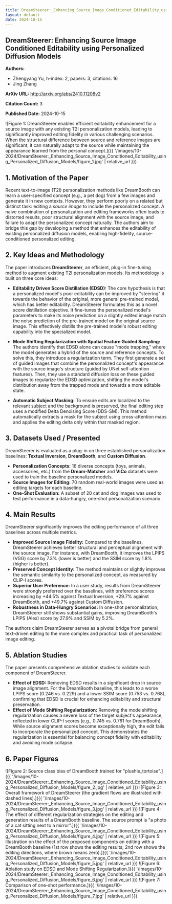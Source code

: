 ```yaml
---
title: DreamSteerer:_Enhancing_Source_Image_Conditioned_Editability_using_Personalized_Diffusion_Models
layout: default
date: 2024-10-15
---
```

## DreamSteerer: Enhancing Source Image Conditioned Editability using Personalized Diffusion Models
**Authors:**
- Zhengyang Yu, h-index: 2, papers: 3, citations: 16
- Jing Zhang

**ArXiv URL:** http://arxiv.org/abs/2410.11208v2

**Citation Count:** 3

**Published Date:** 2024-10-15

![Figure 1: DreamSteerer enables efficient editability enhancement for a source image with any existing T2I personalization models, leading to significantly improved editing fidelity in various challenging scenarios. When the structural difference between source and reference images are significant, it can naturally adapt to the source while maintaining the appearance learned from the personal concept.]({{ '/images/10-2024/DreamSteerer:_Enhancing_Source_Image_Conditioned_Editability_using_Personalized_Diffusion_Models/figure_1.jpg' | relative_url }})
## 1. Motivation of the Paper
Recent text-to-image (T2I) personalization methods like DreamBooth can learn a user-specified concept (e.g., a pet dog) from a few images and generate it in new contexts. However, they perform poorly on a related but distinct task: editing a *source image* to include the personalized concept. A naive combination of personalization and editing frameworks often leads to distorted results, poor structural alignment with the source image, and failure to adapt the personalized concept naturally. The authors aim to bridge this gap by developing a method that enhances the editability of existing personalized diffusion models, enabling high-fidelity, source-conditioned personalized editing.

## 2. Key Ideas and Methodology
The paper introduces **DreamSteerer**, an efficient, plug-in fine-tuning method to augment existing T2I personalization models. Its methodology is built on three core ideas:

- **Editability Driven Score Distillation (EDSD):** The core hypothesis is that a personalized model's poor editability can be improved by "steering" it towards the behavior of the original, more general pre-trained model, which has better editability. DreamSteerer formulates this as a novel score distillation objective. It fine-tunes the personalized model's parameters to make its noise prediction on a slightly edited image match the noise prediction of the pre-trained model on the original source image. This effectively distills the pre-trained model's robust editing capability into the specialized model.

- **Mode Shifting Regularization with Spatial Feature Guided Sampling:** The authors identify that EDSD alone can cause "mode trapping," where the model generates a hybrid of the source and reference concepts. To solve this, they introduce a regularization term. They first generate a set of guided images that combine the personalized concept's appearance with the source image's structure (guided by UNet self-attention features). Then, they use a standard diffusion loss on these guided images to regularize the EDSD optimization, shifting the model's distribution away from the trapped mode and towards a more editable state.

- **Automatic Subject Masking:** To ensure edits are localized to the relevant subject and the background is preserved, the final editing step uses a modified Delta Denoising Score (DDS-SM). This method automatically extracts a mask for the subject using cross-attention maps and applies the editing delta only within that masked region.

## 3. Datasets Used / Presented
DreamSteerer is evaluated as a plug-in on three established personalization baselines: **Textual Inversion**, **DreamBooth**, and **Custom Diffusion**.
- **Personalization Concepts:** 16 diverse concepts (toys, animals, accessories, etc.) from the **Dream-Matcher** and **ViCo** datasets were used to train the baseline personalized models.
- **Source Images for Editing:** 70 random real-world images were used as editing targets for each baseline.
- **One-Shot Evaluation:** A subset of 20 cat and dog images was used to test performance in a data-hungry, one-shot personalization scenario.

## 4. Main Results
DreamSteerer significantly improves the editing performance of all three baselines across multiple metrics.
- **Improved Source Image Fidelity:** Compared to the baselines, DreamSteerer achieves better structural and perceptual alignment with the source image. For instance, with DreamBooth, it improves the LPIPS (VGG) score by 7.3% (lower is better) and the SSIM score by 1.8% (higher is better).
- **Preserved Concept Identity:** The method maintains or slightly improves the semantic similarity to the personalized concept, as measured by CLIP-I scores.
- **Superior User Preference:** In a user study, results from DreamSteerer were strongly preferred over the baselines, with preference scores increasing by +44.5% against Textual Inversion, +29.7% against DreamBooth, and +49.7% against Custom Diffusion.
- **Robustness in Data-Hungry Scenarios:** In one-shot personalization, DreamSteerer still shows substantial gains, improving DreamBooth's LPIPS (Alex) score by 27.9% and SSIM by 5.2%.

The authors claim DreamSteerer serves as a pivotal bridge from general text-driven editing to the more complex and practical task of personalized image editing.

## 5. Ablation Studies
The paper presents comprehensive ablation studies to validate each component of DreamSteerer.
- **Effect of EDSD:** Removing EDSD results in a significant drop in source image alignment. For the DreamBooth baseline, this leads to a worse LPIPS score (0.246 vs. 0.229) and a lower SSIM score (0.753 vs. 0.768), confirming that EDSD is crucial for enhancing editability and structural preservation.
- **Effect of Mode Shifting Regularization:** Removing the mode shifting regularization causes a severe loss of the target subject's appearance, reflected in lower CLIP-I scores (e.g., 0.745 vs. 0.761 for DreamBooth). While source alignment scores become exceptionally high, the edit fails to incorporate the personalized concept. This demonstrates the regularization is essential for balancing concept fidelity with editability and avoiding mode collapse.

## 6. Paper Figures
![Figure 2: Source class bias of DreamBooth trained for "plushie_tortoise".]({{ '/images/10-2024/DreamSteerer:_Enhancing_Source_Image_Conditioned_Editability_using_Personalized_Diffusion_Models/figure_2.jpg' | relative_url }})
![Figure 3: Overall framework of DreamSteerer (the gradient flows are illustrated with dashed lines).]({{ '/images/10-2024/DreamSteerer:_Enhancing_Source_Image_Conditioned_Editability_using_Personalized_Diffusion_Models/figure_3.jpg' | relative_url }})
![Figure 4: The effect of different regularization strategies on the editing and generation results of a DreamBooth baseline. The source prompt is "a photo of a cat sitting next to a mirror".]({{ '/images/10-2024/DreamSteerer:_Enhancing_Source_Image_Conditioned_Editability_using_Personalized_Diffusion_Models/figure_4.jpg' | relative_url }})
![Figure 5: Illustration on the effect of the proposed components on editing with a DreamBooth baseline (1st row shows the editing results; 2nd row shows the editing directions, where brown means zero).]({{ '/images/10-2024/DreamSteerer:_Enhancing_Source_Image_Conditioned_Editability_using_Personalized_Diffusion_Models/figure_5.jpg' | relative_url }})
![Figure 6: Ablation study on EDSD and Mode Shifting Regularization.]({{ '/images/10-2024/DreamSteerer:_Enhancing_Source_Image_Conditioned_Editability_using_Personalized_Diffusion_Models/figure_6.jpg' | relative_url }})
![Figure 7: Comparison of one-shot performance.]({{ '/images/10-2024/DreamSteerer:_Enhancing_Source_Image_Conditioned_Editability_using_Personalized_Diffusion_Models/figure_7.jpg' | relative_url }})
